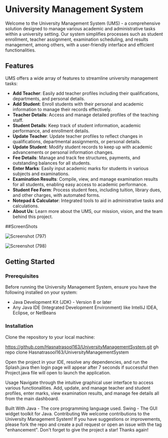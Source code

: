 # University Management System

Welcome to the University Management System (UMS) - a comprehensive solution designed to manage various academic and administrative tasks within a university setting. Our system simplifies processes such as student enrollment, teacher assignment, examination scheduling, and results management, among others, with a user-friendly interface and efficient functionalities.

## Features

UMS offers a wide array of features to streamline university management tasks:

- **Add Teacher**: Easily add teacher profiles including their qualifications, departments, and personal details.
- **Add Student**: Enroll students with their personal and academic information to manage their records effectively.
- **Teacher Details**: Access and manage detailed profiles of the teaching staff.
- **Student Details**: Keep track of student information, academic performance, and enrollment details.
- **Update Teacher**: Update teacher profiles to reflect changes in qualifications, departmental assignments, or personal details.
- **Update Student**: Modify student records to keep up with academic advancements or personal information changes.
- **Fee Details**: Manage and track fee structures, payments, and outstanding balances for all students.
- **Enter Marks**: Easily input academic marks for students in various subjects and examinations.
- **Examination Results**: Compile, view, and manage examination results for all students, enabling easy access to academic performance.
- **Student Fee Form**: Process student fees, including tuition, library dues, and other charges, with automated forms.
- **Notepad & Calculator**: Integrated tools to aid in administrative tasks and calculations.
- **About Us**: Learn more about the UMS, our mission, vision, and the team behind this project.


##ScreenShots


![Screenshot (797)](https://github.com/Hasnatrasool163/UniversityManagementSystem/assets/153990457/18089f95-4dc9-4bf0-b6ae-08701eff714c)






![Screenshot (798)](https://github.com/Hasnatrasool163/UniversityManagementSystem/assets/153990457/5f3bdac3-1695-495e-856f-d42203bbeba5)





## Getting Started

### Prerequisites

Before running the University Management System, ensure you have the following installed on your system:

- Java Development Kit (JDK) - Version 8 or later
- Any Java IDE (Integrated Development Environment) like IntelliJ IDEA, Eclipse, or NetBeans

### Installation

Clone the repository to your local machine:

https://github.com/Hasnatrasool163/UniversityManagementSystem.git
gh repo clone Hasnatrasool163/UniversityManagementSystem

Open the project in your IDE, resolve any dependencies, and run the Splash.java then login page will appear after 7 seconds if successful then Project.java file  will open to launch the application.

Usage
Navigate through the intuitive graphical user interface to access various functionalities. Add, update, and manage teacher and student profiles, enter marks, view examination results, and manage fee details all from the main dashboard.

Built With
Java - The core programming language used.
Swing - The GUI widget toolkit for Java.
Contributing
We welcome contributions to the University Management System! If you have suggestions or improvements, please fork the repo and create a pull request or open an issue with the tag "enhancement". Don't forget to give the project a star! Thanks again!
